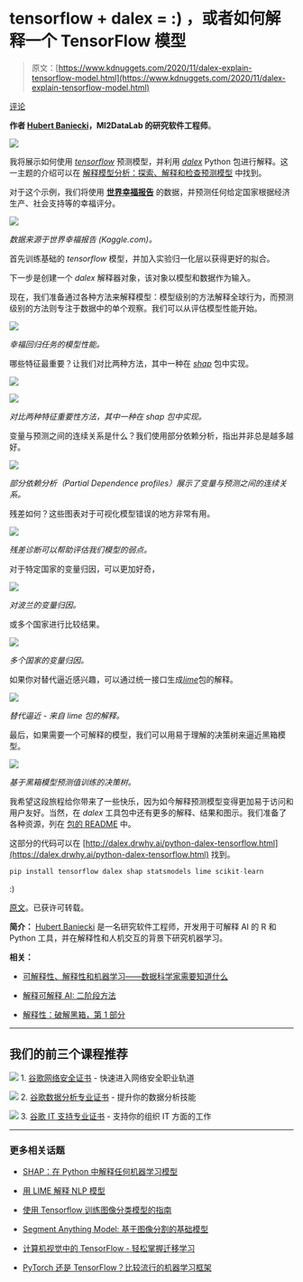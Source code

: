 # tensorflow + dalex = :) ，或者如何解释一个 TensorFlow 模型

> 原文：[https://www.kdnuggets.com/2020/11/dalex-explain-tensorflow-model.html](https://www.kdnuggets.com/2020/11/dalex-explain-tensorflow-model.html)

[评论](#comments)

**作者 [Hubert Baniecki](https://www.linkedin.com/in/hbaniecki/)，MI2DataLab 的研究软件工程师**。

![](../Images/4720771e886fb515e514fe95ea57e380.png)

我将展示如何使用 [*tensorflow*](https://github.com/tensorflow/tensorflow) 预测模型，并利用 [*dalex*](https://github.com/ModelOriented/DALEX) Python 包进行解释。这一主题的介绍可以在 [解释模型分析：探索、解释和检查预测模型](https://pbiecek.github.io/ema) 中找到。

对于这个示例，我们将使用 [**世界幸福报告**](https://www.kaggle.com/unsdsn/world-happiness) 的数据，并预测任何给定国家根据经济生产、社会支持等的幸福评分。

![](../Images/f28a71d8c49b7c64d571da44cba97e8c.png)

*数据来源于世界幸福报告 (Kaggle.com)。*

首先训练基础的 *tensorflow* 模型，并加入实验归一化层以获得更好的拟合。

下一步是创建一个 *dalex* 解释器对象，该对象以模型和数据作为输入。

现在，我们准备通过各种方法来解释模型：模型级别的方法解释全球行为，而预测级别的方法则专注于数据中的单个观察。我们可以从评估模型性能开始。

![](../Images/6b8924bd43808999533c296fb6caea3a.png)

*幸福回归任务的模型性能。*

哪些特征最重要？让我们对比两种方法，其中一种在 [*shap*](https://github.com/slundberg/shap) 包中实现。

![](../Images/d6d3af74cd16fd7e1cb794bbba6daf8a.png)

![](../Images/a32150ddef86516a92387691a5d94831.png)

*对比两种特征重要性方法，其中一种在 shap 包中实现。*

变量与预测之间的连续关系是什么？我们使用部分依赖分析，指出并非总是越多越好。

![](../Images/fbff01f8116061da3251c44267997e59.png)

*部分依赖分析（Partial Dependence profiles）展示了变量与预测之间的连续关系。*

残差如何？这些图表对于可视化模型错误的地方非常有用。

![](../Images/bd8ae98e8cefa28a4b4a13444268b7e7.png)

*残差诊断可以帮助评估我们模型的弱点。*

对于特定国家的变量归因，可以更加好奇，

![](../Images/27e0e02a57bfb992d481a4307c9e49dd.png)

*对波兰的变量归因。*

或多个国家进行比较结果。

![](../Images/6dfa9c5504e6d5eec65e85825d15b8bd.png)

*多个国家的变量归因。*

如果你对替代逼近感兴趣，可以通过统一接口生成[*lime*](https://github.com/marcotcr/lime)包的解释。

![](../Images/4061aa60bb17269089a03f2df22281c9.png)

*替代逼近 - 来自 lime 包的解释。*

最后，如果需要一个可解释的模型，我们可以用易于理解的决策树来逼近黑箱模型。

![](../Images/f3eb1731bad1471e3c60817c4fb64392.png)

*基于黑箱模型预测值训练的决策树。*

我希望这段旅程给你带来了一些快乐，因为如今解释预测模型变得更加易于访问和用户友好。当然，在 *dalex* 工具包中还有更多的解释、结果和图示。我们准备了各种资源，列在 [包的 README](https://github.com/ModelOriented/DALEX/tree/master/python/dalex) 中。

这部分的代码可以在 [http://dalex.drwhy.ai/python-dalex-tensorflow.html](https://dalex.drwhy.ai/python-dalex-tensorflow.html) 找到。

```py
pip install tensorflow dalex shap statsmodels lime scikit-learn

```

:)

[原文](https://medium.com/responsibleml/tensorflow-dalex-929ca520d3d9)。已获许可转载。

**简介：** [Hubert Baniecki](https://www.linkedin.com/in/hbaniecki/) 是一名研究软件工程师，开发用于可解释 AI 的 R 和 Python 工具，并在解释性和人机交互的背景下研究机器学习。

**相关：**

+   [可解释性、解释性和机器学习——数据科学家需要知道什么](https://www.kdnuggets.com/2020/11/interpretability-explainability-machine-learning.html)

+   [解释可解释 AI: 二阶段方法](https://www.kdnuggets.com/2020/10/explaining-explainable-ai.html)

+   [解释性：破解黑箱，第 1 部分](https://www.kdnuggets.com/2019/12/explainability-black-box-part1.html)

* * *

## 我们的前三个课程推荐

![](../Images/0244c01ba9267c002ef39d4907e0b8fb.png) 1\. [谷歌网络安全证书](https://www.kdnuggets.com/google-cybersecurity) - 快速进入网络安全职业轨道

![](../Images/e225c49c3c91745821c8c0368bf04711.png) 2\. [谷歌数据分析专业证书](https://www.kdnuggets.com/google-data-analytics) - 提升你的数据分析技能

![](../Images/0244c01ba9267c002ef39d4907e0b8fb.png) 3\. [谷歌 IT 支持专业证书](https://www.kdnuggets.com/google-itsupport) - 支持你的组织 IT 方面的工作

* * *

### 更多相关话题

+   [SHAP：在 Python 中解释任何机器学习模型](https://www.kdnuggets.com/2022/11/shap-explain-machine-learning-model-python.html)

+   [用 LIME 解释 NLP 模型](https://www.kdnuggets.com/2022/01/explain-nlp-models-lime.html)

+   [使用 Tensorflow 训练图像分类模型的指南](https://www.kdnuggets.com/2022/12/guide-train-image-classification-model-tensorflow.html)

+   [Segment Anything Model: 基于图像分割的基础模型](https://www.kdnuggets.com/2023/07/segment-anything-model-foundation-model-image-segmentation.html)

+   [计算机视觉中的 TensorFlow - 轻松掌握迁移学习](https://www.kdnuggets.com/2022/01/tensorflow-computer-vision-transfer-learning-made-easy.html)

+   [PyTorch 还是 TensorFlow？比较流行的机器学习框架](https://www.kdnuggets.com/2022/02/packt-pytorch-tensorflow-comparing-popular-machine-learning-frameworks.html)
